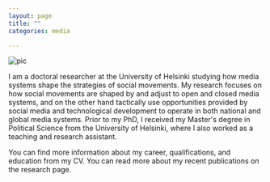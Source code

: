 ```yaml
---
layout: page
title: ""
categories: media

---
```


![pic](/assets/bannerpic.png)


I am a doctoral researcher at the University of Helsinki studying how media systems shape the strategies of social movements. My research focuses on how social movements are shaped by and adjust to open and closed media systems, and on the other hand tactically use opportunities provided by social media and technological development to operate in both national and global media systems. Prior to my PhD, I received my Master's degree in Political Science from the University of Helsinki, where I also worked as a teaching and research assistant.

You can find more information about my career, qualifications, and education from my CV. You can read more about my recent publications on the research page.


